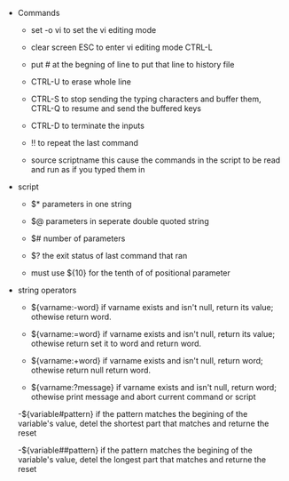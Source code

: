 - Commands

    - set -o vi to set the vi editing mode

    - clear screen
        ESC to enter vi editing mode
        CTRL-L
    - put # at the begning of line to put that line to history file

    - CTRL-U to erase whole line

    - CTRL-S to stop sending the typing characters and buffer them, CTRL-Q to resume and send the
      buffered keys

    - CTRL-D to terminate the inputs

    - !! to repeat the last command

    - source scriptname
      this cause the commands in the script to be read and run as if you typed them in

- script
    - $*  parameters in one string
    - $@  parameters in seperate double quoted string
    - $#  number of parameters
    - $? the exit status of last command that ran

    - must use ${10} for the tenth of of positional parameter

- string operators

    - ${varname:-word}
        if varname exists and isn't null, return its value; othewise return word.

    - ${varname:=word}
        if varname exists and isn't null, return its value; othewise return set it to word and
        return word.

    - ${varname:+word}
        if varname exists and isn't null, return word; othewise return null
        return word.

    - ${varname:?message}
        if varname exists and isn't null, return word; othewise print message and abort current
        command or script

    -${variable#pattern}
        if the pattern matches the begining of the variable's value, detel the shortest part that
        matches and returne the reset     

    -${variable##pattern}
        if the pattern matches the begining of the variable's value, detel the longest part that
        matches and returne the reset     
